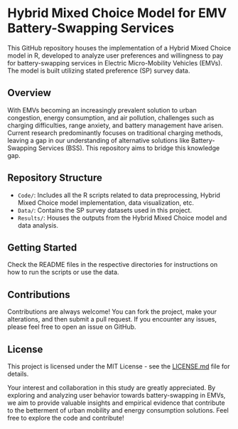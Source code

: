 # Hybrid Mixed Choice Model for EMV Battery-Swapping Services

This GitHub repository houses the implementation of a Hybrid Mixed Choice model in R, developed to analyze user preferences and willingness to pay for battery-swapping services in Electric Micro-Mobility Vehicles (EMVs). The model is built utilizing stated preference (SP) survey data.

## Overview

With EMVs becoming an increasingly prevalent solution to urban congestion, energy consumption, and air pollution, challenges such as charging difficulties, range anxiety, and battery management have arisen. Current research predominantly focuses on traditional charging methods, leaving a gap in our understanding of alternative solutions like Battery-Swapping Services (BSS). This repository aims to bridge this knowledge gap.

## Repository Structure

- `Code/`: Includes all the R scripts related to data preprocessing, Hybrid Mixed Choice model implementation, data visualization, etc.
- `Data/`: Contains the SP survey datasets used in this project.
- `Results/`: Houses the outputs from the Hybrid Mixed Choice model and data analysis.

## Getting Started

Check the README files in the respective directories for instructions on how to run the scripts or use the data.

## Contributions

Contributions are always welcome! You can fork the project, make your alterations, and then submit a pull request. If you encounter any issues, please feel free to open an issue on GitHub.

## License

This project is licensed under the MIT License - see the [LICENSE.md](LICENSE.md) file for details.

Your interest and collaboration in this study are greatly appreciated. By exploring and analyzing user behavior towards battery-swapping in EMVs, we aim to provide valuable insights and empirical evidence that contribute to the betterment of urban mobility and energy consumption solutions. Feel free to explore the code and contribute!
